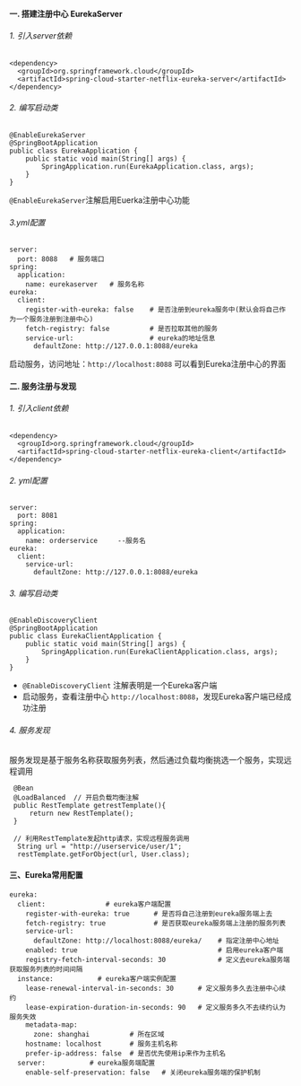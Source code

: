 #### 一. 搭建注册中心 EurekaServer
###### 1. 引入server依赖
```
<dependency>
  <groupId>org.springframework.cloud</groupId>
  <artifactId>spring-cloud-starter-netflix-eureka-server</artifactId>
</dependency>
```
###### 2. 编写启动类
```
@EnableEurekaServer
@SpringBootApplication
public class EurekaApplication {
    public static void main(String[] args) {
        SpringApplication.run(EurekaApplication.class, args);
    }
}
```

`@EnableEurekaServer`注解启用Euerka注册中心功能

###### 3.yml配置
```
server:
  port: 8088   # 服务端口
spring:
  application:
    name: eurekaserver   # 服务名称
eureka:
  client:
    register-with-eureka: false    # 是否注册到eureka服务中(默认会将自己作为一个服务注册到注册中心)
    fetch-registry: false          # 是否拉取其他的服务
    service-url:                   # eureka的地址信息
      defaultZone: http://127.0.0.1:8088/eureka
```

启动服务，访问地址：`http://localhost:8088`  可以看到Eureka注册中心的界面
 
#### 二. 服务注册与发现
###### 1. 引入client依赖
```
<dependency>
  <groupId>org.springframework.cloud</groupId>
  <artifactId>spring-cloud-starter-netflix-eureka-client</artifactId>
</dependency>
```
###### 2. yml配置
```
server:
  port: 8081
spring:
  application:
    name: orderservice     --服务名
eureka:
  client:
    service-url:  
      defaultZone: http://127.0.0.1:8088/eureka
```

###### 3. 编写启动类
```
@EnableDiscoveryClient
@SpringBootApplication
public class EurekaClientApplication {
    public static void main(String[] args) {
        SpringApplication.run(EurekaClientApplication.class, args);
    }
}
```

* `@EnableDiscoveryClient` 注解表明是一个Eureka客户端
* 启动服务，查看注册中心 `http://localhost:8088`，发现Eureka客户端已经成功注册


###### 4. 服务发现
服务发现是基于服务名称获取服务列表，然后通过负载均衡挑选一个服务，实现远程调用

```
 @Bean
 @LoadBalanced  // 开启负载均衡注解
 public RestTemplate getrestTemplate(){
     return new RestTemplate();
 }
 
 // 利用RestTemplate发起http请求，实现远程服务调用
  String url = "http://userservice/user/1";
  restTemplate.getForObject(url, User.class);
```

#### 三、Eureka常用配置
```
eureka:
  client:               # eureka客户端配置
    register-with-eureka: true      # 是否将自己注册到eureka服务端上去
    fetch-registry: true            # 是否获取eureka服务端上注册的服务列表
    service-url:
      defaultZone: http://localhost:8088/eureka/    # 指定注册中心地址
    enabled: true                                   # 启用eureka客户端
    registry-fetch-interval-seconds: 30             # 定义去eureka服务端获取服务列表的时间间隔
  instance:           # eureka客户端实例配置
    lease-renewal-interval-in-seconds: 30      # 定义服务多久去注册中心续约
    lease-expiration-duration-in-seconds: 90   # 定义服务多久不去续约认为服务失效
    metadata-map:
      zone: shanghai          # 所在区域
    hostname: localhost       # 服务主机名称
    prefer-ip-address: false  # 是否优先使用ip来作为主机名
  server:           # eureka服务端配置
    enable-self-preservation: false   # 关闭eureka服务端的保护机制
```
